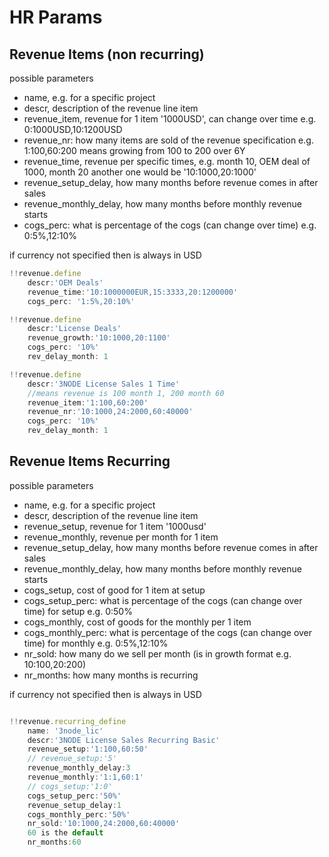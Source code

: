 # HR Params

## Revenue Items (non recurring)

possible parameters

- name, e.g. for a specific project
- descr, description of the revenue line item
- revenue_item, revenue for 1 item '1000USD', can change over time e.g. 0:1000USD,10:1200USD
- revenue_nr: how many items are sold of the revenue specification e.g. 1:100,60:200 means growing from 100 to 200 over 6Y
- revenue_time, revenue per specific times, e.g. month 10, OEM deal of 1000, month 20 another one would be '10:1000,20:1000'
- revenue_setup_delay, how many months before revenue comes in after sales
- revenue_monthly_delay, how many months before monthly revenue starts
- cogs_perc: what is percentage of the cogs (can change over time) e.g. 0:5%,12:10%

if currency not specified then is always in USD

```js
!!revenue.define 
    descr:'OEM Deals'  
    revenue_time:'10:1000000EUR,15:3333,20:1200000'
    cogs_perc: '1:5%,20:10%'  

!!revenue.define 
    descr:'License Deals'  
    revenue_growth:'10:1000,20:1100'
    cogs_perc: '10%'  
    rev_delay_month: 1

!!revenue.define 
    descr:'3NODE License Sales 1 Time'  
    //means revenue is 100 month 1, 200 month 60
    revenue_item:'1:100,60:200'
    revenue_nr:'10:1000,24:2000,60:40000'
    cogs_perc: '10%'
    rev_delay_month: 1
```

## Revenue Items Recurring

possible parameters

- name, e.g. for a specific project
- descr, description of the revenue line item
- revenue_setup, revenue for 1 item '1000usd'
- revenue_monthly, revenue per month for 1 item
- revenue_setup_delay, how many months before revenue comes in after sales
- revenue_monthly_delay, how many months before monthly revenue starts
- cogs_setup, cost of good for 1 item at setup
- cogs_setup_perc: what is percentage of the cogs (can change over time) for setup e.g. 0:50%
- cogs_monthly, cost of goods for the monthly per 1 item 
- cogs_monthly_perc: what is percentage of the cogs (can change over time) for monthly e.g. 0:5%,12:10%
- nr_sold: how many do we sell per month (is in growth format e.g. 10:100,20:200)
- nr_months: how many months is recurring

if currency not specified then is always in USD

```js

!!revenue.recurring_define 
    name: '3node_lic'
    descr:'3NODE License Sales Recurring Basic'  
    revenue_setup:'1:100,60:50'
    // revenue_setup:'5'
    revenue_monthly_delay:3
    revenue_monthly:'1:1,60:1'
    // cogs_setup:'1:0'
    cogs_setup_perc:'50%'
    revenue_setup_delay:1
    cogs_monthly_perc:'50%'
    nr_sold:'10:1000,24:2000,60:40000'
    60 is the default
    nr_months:60 
```

